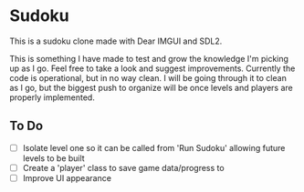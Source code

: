 # Sudoku
This is a sudoku clone made with Dear IMGUI and SDL2.

This is something I have made to test and grow the knowledge I'm picking up as I go.  Feel free to take a look and suggest improvements. 
Currently the code is operational, but in no way clean.  I will be going through it to clean as I go, but the biggest push to organize 
will be once levels and players are properly implemented.

## To Do
- [ ] Isolate level one so it can be called from 'Run Sudoku' allowing future levels to be built
- [ ] Create a 'player' class to save game data/progress to
- [ ] Improve UI appearance
